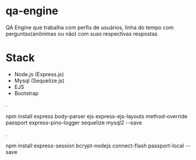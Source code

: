 # qa-engine
QA Engine que trabalha com perfis de usuários, linha do tempo com perguntas(anônimas ou não) com suas respectivas respostas


# Stack
- Node.js (Express.js)
- Mysql (Sequelize.js)
- EJS
- Bootstrap

.

npm install express body-parser ejs express-ejs-layouts method-override passport express-pino-logger sequelize mysql2 --save

.

npm install express-session bcrypt-nodejs connect-flash passport-local --save
